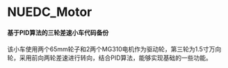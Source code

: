 # NUEDC_Motor

#### 基于PID算法的三轮差速小车代码备份

该小车使用两个65mm轮子和2两个MG310电机作为驱动轮，第三轮为1.5寸万向轮，采用前向两轮差速进行转向，结合PID算法，能够实现基础的一些功能。
